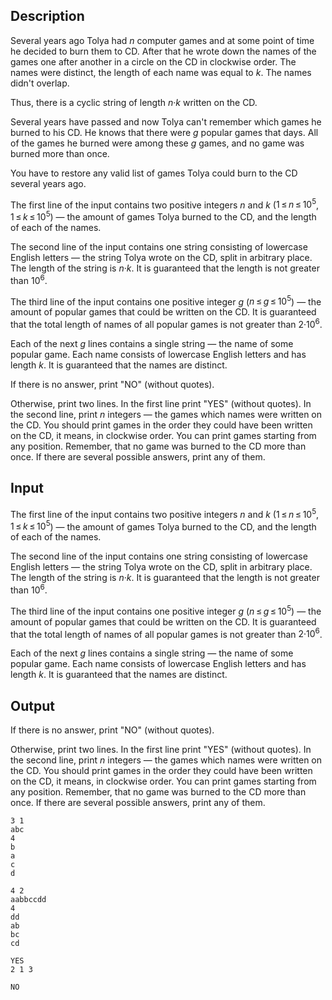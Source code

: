 ## Description

<div><p>Several years ago Tolya had <span class="tex-span"><i>n</i></span> computer games and at some point of time he decided to burn them to CD. After that he wrote down the names of the games one after another in a circle on the CD <span class="tex-font-style-bf">in clockwise order</span>. The names were distinct, the length of each name was equal to <span class="tex-span"><i>k</i></span>. The names didn't overlap.</p><p>Thus, there is a cyclic string of length <span class="tex-span"><i>n</i>·<i>k</i></span> written on the CD.</p><p>Several years have passed and now Tolya can't remember which games he burned to his CD. He knows that there were <span class="tex-span"><i>g</i></span> popular games that days. All of the games he burned were among these <span class="tex-span"><i>g</i></span> games, and <span class="tex-font-style-bf">no game was burned more than once</span>.</p><p>You have to restore any valid list of games Tolya could burn to the CD several years ago.</p></div><div class="input-specification"><p>The first line of the input contains two positive integers <span class="tex-span"><i>n</i></span> and <span class="tex-span"><i>k</i></span> (<span class="tex-span">1 ≤ <i>n</i> ≤ 10<sup class="upper-index">5</sup></span>, <span class="tex-span">1 ≤ <i>k</i> ≤ 10<sup class="upper-index">5</sup></span>)&nbsp;— the amount of games Tolya burned to the CD, and the length of each of the names.</p><p>The second line of the input contains one string consisting of lowercase English letters&nbsp;— the string Tolya wrote on the CD, split in arbitrary place. The length of the string is <span class="tex-span"><i>n</i>·<i>k</i></span>. It is guaranteed that the length is not greater than <span class="tex-span">10<sup class="upper-index">6</sup></span>.</p><p>The third line of the input contains one positive integer <span class="tex-span"><i>g</i></span> (<span class="tex-span"><i>n</i> ≤ <i>g</i> ≤ 10<sup class="upper-index">5</sup></span>)&nbsp;— the amount of popular games that could be written on the CD. It is guaranteed that the total length of names of all popular games is not greater than <span class="tex-span">2·10<sup class="upper-index">6</sup></span>.</p><p>Each of the next <span class="tex-span"><i>g</i></span> lines contains a single string&nbsp;— the name of some popular game. Each name consists of lowercase English letters and has length <span class="tex-span"><i>k</i></span>. It is guaranteed that the names are distinct.</p></div><div class="output-specification"><p>If there is no answer, print "<span class="tex-font-style-tt">NO</span>" (without quotes).</p><p>Otherwise, print two lines. In the first line print "<span class="tex-font-style-tt">YES</span>" (without quotes). In the second line, print <span class="tex-span"><i>n</i></span> integers&nbsp;— the games which names were written on the CD. You should print games in the order they could have been written on the CD, it means, <span class="tex-font-style-bf">in clockwise order</span>. You can print games starting from any position. Remember, that no game was burned to the CD more than once. If there are several possible answers, print any of them.</p></div>

## Input

<p>The first line of the input contains two positive integers <span class="tex-span"><i>n</i></span> and <span class="tex-span"><i>k</i></span> (<span class="tex-span">1 ≤ <i>n</i> ≤ 10<sup class="upper-index">5</sup></span>, <span class="tex-span">1 ≤ <i>k</i> ≤ 10<sup class="upper-index">5</sup></span>)&nbsp;— the amount of games Tolya burned to the CD, and the length of each of the names.</p><p>The second line of the input contains one string consisting of lowercase English letters&nbsp;— the string Tolya wrote on the CD, split in arbitrary place. The length of the string is <span class="tex-span"><i>n</i>·<i>k</i></span>. It is guaranteed that the length is not greater than <span class="tex-span">10<sup class="upper-index">6</sup></span>.</p><p>The third line of the input contains one positive integer <span class="tex-span"><i>g</i></span> (<span class="tex-span"><i>n</i> ≤ <i>g</i> ≤ 10<sup class="upper-index">5</sup></span>)&nbsp;— the amount of popular games that could be written on the CD. It is guaranteed that the total length of names of all popular games is not greater than <span class="tex-span">2·10<sup class="upper-index">6</sup></span>.</p><p>Each of the next <span class="tex-span"><i>g</i></span> lines contains a single string&nbsp;— the name of some popular game. Each name consists of lowercase English letters and has length <span class="tex-span"><i>k</i></span>. It is guaranteed that the names are distinct.</p>

## Output

<p>If there is no answer, print "<span class="tex-font-style-tt">NO</span>" (without quotes).</p><p>Otherwise, print two lines. In the first line print "<span class="tex-font-style-tt">YES</span>" (without quotes). In the second line, print <span class="tex-span"><i>n</i></span> integers&nbsp;— the games which names were written on the CD. You should print games in the order they could have been written on the CD, it means, <span class="tex-font-style-bf">in clockwise order</span>. You can print games starting from any position. Remember, that no game was burned to the CD more than once. If there are several possible answers, print any of them.</p>





```input1
3 1
abc
4
b
a
c
d

```




```input2
4 2
aabbccdd
4
dd
ab
bc
cd

```




```output1
YES
2 1 3 

```




```output2
NO

```


